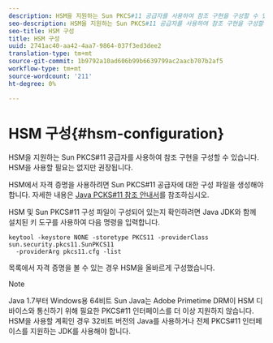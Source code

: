 ```yaml
---
description: HSM을 지원하는 Sun PKCS#11 공급자를 사용하여 참조 구현을 구성할 수 있습니다. HSM을 사용할 필요는 없지만 권장됩니다.
seo-description: HSM을 지원하는 Sun PKCS#11 공급자를 사용하여 참조 구현을 구성할 수 있습니다. HSM을 사용할 필요는 없지만 권장됩니다.
seo-title: HSM 구성
title: HSM 구성
uuid: 2741ac40-aa42-4aa7-9864-037f3ed3dee2
translation-type: tm+mt
source-git-commit: 1b9792a10ad606b99b6639799ac2aacb707b2af5
workflow-type: tm+mt
source-wordcount: '211'
ht-degree: 0%

---
```



# HSM 구성{#hsm-configuration}

HSM을 지원하는 Sun PKCS#11 공급자를 사용하여 참조 구현을 구성할 수 있습니다. HSM을 사용할 필요는 없지만 권장됩니다.

HSM에서 자격 증명을 사용하려면 Sun PKCS#11 공급자에 대한 구성 파일을 생성해야 합니다. 자세한 내용은 [Java PCKS#11 참조 안내서](https://docs.oracle.com/javase/1.5.0/docs/guide/security/p11guide.html)를 참조하십시오.

HSM 및 Sun PKCS#11 구성 파일이 구성되어 있는지 확인하려면 Java JDK와 함께 설치된 키 도구를 사용하여 다음 명령을 입력합니다.

```
keytool -keystore NONE -storetype PKCS11 -providerClass sun.security.pkcs11.SunPKCS11 
  -providerArg pkcs11.cfg -list
```

목록에서 자격 증명을 볼 수 있는 경우 HSM을 올바르게 구성했습니다.

>[!NOTE]
>
>Java 1.7부터 Windows용 64비트 Sun Java는 Adobe Primetime DRM이 HSM 디바이스와 통신하기 위해 필요한 PKCS#11 인터페이스를 더 이상 지원하지 않습니다. HSM을 사용할 계획인 경우 32비트 버전의 Java를 사용하거나 전체 PKCS#11 인터페이스를 지원하는 JDK를 사용해야 합니다.

